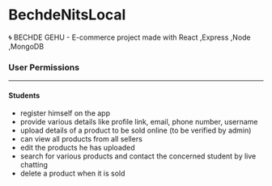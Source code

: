 # BechdeNitsLocal
🌀 BECHDE GEHU - E-commerce project made with React ,Express ,Node ,MongoDB

### User Permissions
---

#### Students
* register himself on the app
* provide various details like  profile link, email, phone number, username
* upload details of a product to be sold online (to be verified by admin)
* can view all products from all sellers
* edit the products he has uploaded
* search for various products and contact the concerned student by live chatting 
* delete a product when it is sold
